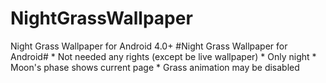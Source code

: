 # NightGrassWallpaper
Night Grass Wallpaper for Android 4.0+
#Night Grass Wallpaper for Android#
	* Not needed any rights (except be live wallpaper)
	* Only night
	* Moon's phase shows current page
	* Grass animation may be disabled
